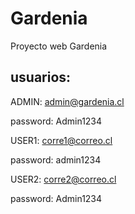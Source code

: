 # Gardenia
Proyecto web Gardenia

## usuarios:

ADMIN: admin@gardenia.cl

password: Admin1234


USER1: corre1@correo.cl

password: admin1234


USER2: corre2@correo.cl

password: Admin1234
